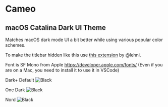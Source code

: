 # Cameo

## macOS Catalina Dark UI Theme

Matches macOS dark mode UI a bit better while using various popular color schemes.

To make the titlebar hidden like this use [this extension](https://marketplace.visualstudio.com/items?itemName=lehni.vscode-titlebar-less-macos) by @lehni.

Font is SF Mono from Apple https://developer.apple.com/fonts/
(Even if you are on a Mac, you need to install it to use it in VSCode)

Dark+ Default
![Black](https://raw.githubusercontent.com/Superpencil/cameo/master/images/default-dark.png)

One Dark
![Black](https://raw.githubusercontent.com/Superpencil/cameo/master/images/one-dark.png)

Nord
![Black](https://raw.githubusercontent.com/Superpencil/cameo/master/images/nord.png)
